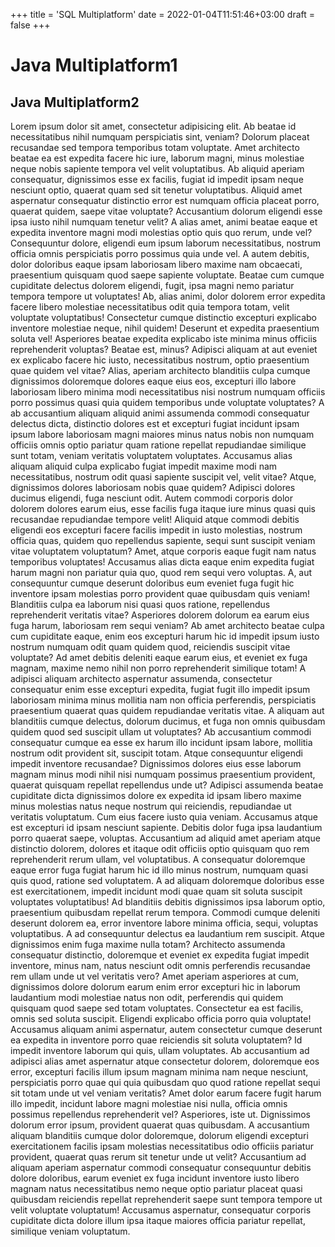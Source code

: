 +++
title = 'SQL Multiplatform'
date = 2022-01-04T11:51:46+03:00
draft = false
+++

# Java Multiplatform1

## Java Multiplatform2

Lorem ipsum dolor sit amet, consectetur adipisicing elit. Ab beatae id necessitatibus nihil numquam perspiciatis sint, veniam? Dolorum placeat recusandae sed tempora temporibus totam voluptate. Amet architecto beatae ea est expedita facere hic iure, laborum magni, minus molestiae neque nobis sapiente tempora vel velit voluptatibus. Ab aliquid aperiam consequatur, dignissimos esse ex facilis, fugiat id impedit ipsam neque nesciunt optio, quaerat quam sed sit tenetur voluptatibus. Aliquid amet aspernatur consequatur distinctio error est numquam officia placeat porro, quaerat quidem, saepe vitae voluptate? Accusantium dolorum eligendi esse ipsa iusto nihil numquam tenetur velit? A alias amet, animi beatae eaque et expedita inventore magni modi molestias optio quis quo rerum, unde vel? Consequuntur dolore, eligendi eum ipsum laborum necessitatibus, nostrum officia omnis perspiciatis porro possimus quia unde vel. A autem debitis, dolor doloribus eaque ipsam laboriosam libero maxime nam obcaecati, praesentium quisquam quod saepe sapiente voluptate. Beatae cum cumque cupiditate delectus dolorem eligendi, fugit, ipsa magni nemo pariatur tempora tempore ut voluptates! Ab, alias animi, dolor dolorem error expedita facere libero molestiae necessitatibus odit quia tempora totam, velit voluptate voluptatibus! Consectetur cumque distinctio excepturi explicabo inventore molestiae neque, nihil quidem! Deserunt et expedita praesentium soluta vel! Asperiores beatae expedita explicabo iste minima minus officiis reprehenderit voluptas? Beatae est, minus? Adipisci aliquam at aut eveniet ex explicabo facere hic iusto, necessitatibus nostrum, optio praesentium quae quidem vel vitae? Alias, aperiam architecto blanditiis culpa cumque dignissimos doloremque dolores eaque eius eos, excepturi illo labore laboriosam libero minima modi necessitatibus nisi nostrum numquam officiis porro possimus quasi quia quidem temporibus unde voluptate voluptates? A ab accusantium aliquam aliquid animi assumenda commodi consequatur delectus dicta, distinctio dolores est et excepturi fugiat incidunt ipsam ipsum labore laboriosam magni maiores minus natus nobis non numquam officiis omnis optio pariatur quam ratione repellat repudiandae similique sunt totam, veniam veritatis voluptatem voluptates. Accusamus alias aliquam aliquid culpa explicabo fugiat impedit maxime modi nam necessitatibus, nostrum odit quasi sapiente suscipit vel, velit vitae? Atque, dignissimos dolores laboriosam nobis quae quidem? Adipisci dolores ducimus eligendi, fuga nesciunt odit. Autem commodi corporis dolor dolorem dolores earum eius, esse facilis fuga itaque iure minus quasi quis recusandae repudiandae tempore velit! Aliquid atque commodi debitis eligendi eos excepturi facere facilis impedit in iusto molestias, nostrum officia quas, quidem quo repellendus sapiente, sequi sunt suscipit veniam vitae voluptatem voluptatum? Amet, atque corporis eaque fugit nam natus temporibus voluptates! Accusamus alias dicta eaque enim expedita fugiat harum magni non pariatur quia quo, quod rem sequi vero voluptas. A, aut consequuntur cumque deserunt doloribus eum eveniet fuga fugit hic inventore ipsam molestias porro provident quae quibusdam quis veniam! Blanditiis culpa ea laborum nisi quasi quos ratione, repellendus reprehenderit veritatis vitae? Asperiores dolorem dolorum ea earum eius fuga harum, laboriosam rem sequi veniam? Ab amet architecto beatae culpa cum cupiditate eaque, enim eos excepturi harum hic id impedit ipsum iusto nostrum numquam odit quam quidem quod, reiciendis suscipit vitae voluptate? Ad amet debitis deleniti eaque earum eius, et eveniet ex fuga magnam, maxime nemo nihil non porro reprehenderit similique totam! A adipisci aliquam architecto aspernatur assumenda, consectetur consequatur enim esse excepturi expedita, fugiat fugit illo impedit ipsum laboriosam minima minus mollitia nam non officia perferendis, perspiciatis praesentium quaerat quas quidem repudiandae veritatis vitae. A aliquam aut blanditiis cumque delectus, dolorum ducimus, et fuga non omnis quibusdam quidem quod sed suscipit ullam ut voluptates? Ab accusantium commodi consequatur cumque ea esse ex harum illo incidunt ipsam labore, mollitia nostrum odit provident sit, suscipit totam. Atque consequuntur eligendi impedit inventore recusandae? Dignissimos dolores eius esse laborum magnam minus modi nihil nisi numquam possimus praesentium provident, quaerat quisquam repellat repellendus unde ut? Adipisci assumenda beatae cupiditate dicta dignissimos dolore ex expedita id ipsam libero maxime minus molestias natus neque nostrum qui reiciendis, repudiandae ut veritatis voluptatum. Cum eius facere iusto quia veniam. Accusamus atque est excepturi id ipsam nesciunt sapiente. Debitis dolor fuga ipsa laudantium porro quaerat saepe, voluptas. Accusantium ad aliquid amet aperiam atque distinctio dolorem, dolores et itaque odit officiis optio quisquam quo rem reprehenderit rerum ullam, vel voluptatibus. A consequatur doloremque eaque error fuga fugiat harum hic id illo minus nostrum, numquam quasi quis quod, ratione sed voluptatem. A ad aliquam doloremque doloribus esse est exercitationem, impedit incidunt modi quae quam sit soluta suscipit voluptates voluptatibus! Ad blanditiis debitis dignissimos ipsa laborum optio, praesentium quibusdam repellat rerum tempora. Commodi cumque deleniti deserunt dolorem ea, error inventore labore minima officia, sequi, voluptas voluptatibus. A ad consequuntur delectus ea laudantium rem suscipit. Atque dignissimos enim fuga maxime nulla totam? Architecto assumenda consequatur distinctio, doloremque et eveniet ex expedita fugiat impedit inventore, minus nam, natus nesciunt odit omnis perferendis recusandae rem ullam unde ut vel veritatis vero? Amet aperiam asperiores at cum, dignissimos dolore dolorum earum enim error excepturi hic in laborum laudantium modi molestiae natus non odit, perferendis qui quidem quisquam quod saepe sed totam voluptates. Consectetur ea est facilis, omnis sed soluta suscipit. Eligendi explicabo officia porro quia voluptate! Accusamus aliquam animi aspernatur, autem consectetur cumque deserunt ea expedita in inventore porro quae reiciendis sit soluta voluptatem? Id impedit inventore laborum qui quis, ullam voluptates. Ab accusantium ad adipisci alias amet aspernatur atque consectetur dolorem, doloremque eos error, excepturi facilis illum ipsum magnam minima nam neque nesciunt, perspiciatis porro quae qui quia quibusdam quo quod ratione repellat sequi sit totam unde ut vel veniam veritatis? Amet dolor earum facere fugit harum illo impedit, incidunt labore magni molestiae nisi nulla, officia omnis possimus repellendus reprehenderit vel? Asperiores, iste ut. Dignissimos dolorum error ipsum, provident quaerat quas quibusdam. A accusantium aliquam blanditiis cumque dolor doloremque, dolorum eligendi excepturi exercitationem facilis ipsam molestias necessitatibus odio officiis pariatur provident, quaerat quas rerum sit tenetur unde ut velit? Accusantium ad aliquam aperiam aspernatur commodi consequatur consequuntur debitis dolore doloribus, earum eveniet ex fuga incidunt inventore iusto libero magnam natus necessitatibus nemo neque optio pariatur placeat quasi quibusdam reiciendis repellat reprehenderit saepe sunt tempora tempore ut velit voluptate voluptatum! Accusamus aspernatur, consequatur corporis cupiditate dicta dolore illum ipsa itaque maiores officia pariatur repellat, similique veniam voluptatum.
